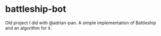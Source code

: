 # battleship-bot
Old project I did with @adrian-pan. A simple implementation of Battleship and an algorithm for it. 
